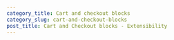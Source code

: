 ```yaml
---
category_title: Cart and checkout blocks 
category_slug: cart-and-checkout-blocks
post_title: Cart and Checkout blocks - Extensibility
---
```

